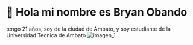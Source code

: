 # 👋 Hola mi nombre es Bryan Obando
tengo 21 años, soy de la ciudad de Ambato, y soy estudiante de la Universidad Tecnica de Ambato
![imagen_1](https://64.media.tumblr.com/8fd74c8015a03fd0610f903af95819ea/tumblr_inline_oq0njkCJ4g1rkpqze_540.png)
